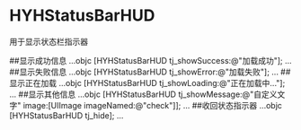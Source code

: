 # HYHStatusBarHUD
用于显示状态栏指示器

##显示成功信息
...objc
 [HYHStatusBarHUD tj_showSuccess:@"加载成功"];
...
##显示失败信息
...objc
 [HYHStatusBarHUD tj_showError:@"加载失败"];
...
##显示正在加载
...objc
 [HYHStatusBarHUD tj_showLoading:@"正在加载中..."];
...
##显示其他信息
...objc
 [HYHStatusBarHUD tj_showMessage:@"自定义文字" image:[UIImage imageNamed:@"check"]];
...
##收回状态指示器
...objc
 [HYHStatusBarHUD tj_hide];
...
